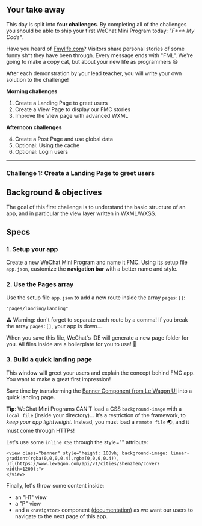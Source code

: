 ## Your take away

This day is split into **four challenges**. By completing all of the challenges you should be able to ship your first WeChat Mini Program today: _"F*** My Code"._

Have you heard of [Fmylife.com](fmylife.com)? Visitors share personal stories of some funny sh*t they have been through. Every message ends with "FML". We're going to make a copy cat, but about your new life as programmers 😆

After each demonstration by your lead teacher, you will write your own solution to the challenge!

**Morning challenges**

1. Create a Landing Page to greet users
2. Create a View Page to display our FMC stories
3. Improve the View page with advanced WXML

**Afternoon challenges**

4. Create a Post Page and use global data
5. Optional: Using the cache
6. Optional: Login users

---

### Challenge 1: Create a Landing Page to greet users

## Background & objectives

The goal of this first challenge is to understand the basic structure of an app, and in particular the view layer written in WXML/WXSS.

## Specs

### 1. Setup your app

Create a new WeChat Mini Program and name it FMC. Using its setup file `app.json`, customize the **navigation bar** with a better name and style.

### 2. Use the Pages array

Use the setup file `app.json` to add a new route inside the array `pages:[]`:

```
"pages/landing/landing"
```

⚠️ Warning: don't forget to separate each route by a comma! If you break the array `pages:[]`, your app is down...

When you save this file, WeChat's IDE will generate a new page folder for you. All files inside are a boilerplate for you to use! 👏


### 3. Build a quick landing page

This window will greet your users and explain the concept behind FMC app. You want to make a great first impression!

Save time by transforming the [Banner Component from Le Wagon UI](https://uikit.lewagon.com/documentation#banners) into a quick landing page.

**Tip**: WeChat Mini Programs CAN’T load a CSS `background-image` with a `local file` (inside your directory)...
It’s a restriction of the framework, to *keep your app lightweight.* Instead, you must load a `remote file` 🌏, and it must come through HTTPs!

Let's use some `inline CSS` through the style="" attribute:


```
<view class="banner" style="height: 100vh; background-image: linear-gradient(rgba(0,0,0,0.4),rgba(0,0,0,0.4)), url(https://www.lewagon.com/api/v1/cities/shenzhen/cover?width=1200);">
</view>
```

Finally, let's throw some content inside:

- an "H1" view
- a "P" view
- and a `<navigator>` component [(documentation)](https://developers.weixin.qq.com/miniprogram/en/dev/component/navigator.html) as we want our users to navigate to the next page of this app.